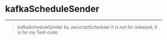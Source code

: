 # kafkaScheduleSender
---
> kafkaScheduleSender by JavscriptScheduler
> It is not for released, It is for my Test-code
